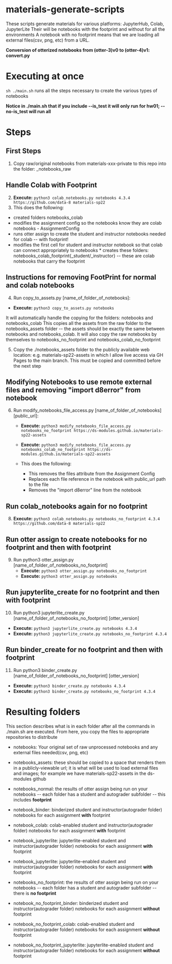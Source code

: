 # materials-generate-scripts
These scripts generate materials for various platforms: JupyterHub, Colab, JupyterLite
Their will be notebooks with the footprint and without for all the environments
A notebook with no footprint means that we are loading all external files(csv, png, etc) from a URL.

**Conversion of otterized notebooks from (otter-3)v0 to (otter-4)v1: convert.py**

# Executing at once
`sh ./main.sh` runs all the steps necessary to create the various types of notebooks

**Notice in ./main.sh that if you include --is_test it will only run for hw01; --no-is_test will run all**

# Steps
## First Steps
1) Copy raw/original notebooks from materials-xxx-private to this repo into the folder: _notebooks_raw

## Handle Colab with Footprint
2) **Execute:** `python3 colab_notebooks.py notebooks 4.3.4 https://github.com/data-8 materials-sp22`
3) This does the following:
  * created folders notebooks_colab
  * modifies the assignment config so the notebooks know they are colab notebooks - AssignmentConfig
  * runs otter assign to create the student and instructor notebooks needed for colab -- with footprint!
  * modifies the first cell for student and instructor notebook so that colab can connect appropriately to notebooks * creates these folders: notebooks_colab_footprint{_student/_instructor} -- these are colab notebooks that carry the footprint

## Instructions for removing FootPrint for normal and colab notebooks
4) Run copy_to_assets.py [name_of_folder_of_notebooks]: 
- **Execute:** `python3 copy_to_assets.py notebooks`

It will automatically handle the copying for the folders: notebooks and notebooks_colab
This copies all the assets from the raw folder to the notebooks_assets folder -- the assets should be exactly the same between notebooks and notebooks_colab. It will also copy the raw notebooks by themselves to notebooks_no_footprint and notebooks_colab_no_footprint


5) Copy the ./notebooks_assets folder to the publicly available web location: e.g.
materials-sp22-assets in which I allow live access via GH Pages to the main branch. This must be copied and committed before the next step

## Modifying Notebooks to use remote external files and removing "import d8error" from notebook
6) Run modify_notebooks_file_access.py [name_of_folder_of_notebooks] [public_url]: 
    * **Execute:** `python3 modify_notebooks_file_access.py notebooks_no_footprint https://ds-modules.github.io/materials-sp22-assets`
    * **Execute:** `python3 modify_notebooks_file_access.py notebooks_colab_no_footprint https://ds-modules.github.io/materials-sp22-assets`
        
   * This does the following:
       * This removes the files attribute from the Assignment Config
       * Replaces each file reference in the notebook with public_url path to the file
       * Removes the "import d8error" line from the notebook

## Run colab_notebooks again for no footprint
8) **Execute:** `python3 colab_notebooks.py notebooks_no_footprint 4.3.4 https://github.com/data-8 materials-sp22`

## Run otter assign to create notebooks for no footprint and then with footprint
9) Run python3 otter_assign.py [name_of_folder_of_notebooks_no_footprint]
   * **Execute:**  `python3 otter_assign.py notebooks_no_footprint`
   * **Execute:**  `python3 otter_assign.py notebooks`

## Run jupyterlite_create for no footprint and then with footprint
10) Run python3 jupyterlite_create.py [name_of_folder_of_notebooks_no_footprint] [otter_version]
   * **Execute:**  `python3 jupyterlite_create.py notebooks 4.3.4`
   * **Execute:**  `python3 jupyterlite_create.py notebooks_no_footprint 4.3.4`

## Run binder_create for no footprint and then with footprint
11) Run python3 binder_create.py [name_of_folder_of_notebooks_no_footprint] [otter_version]
   * **Execute:**  `python3 binder_create.py notebooks 4.3.4`
   * **Execute:**  `python3 binder_create.py notebooks_no_footprint 4.3.4`

# Resulting folders
This section describes what is in each folder after all the commands in ./main.sh are executed. From here, you copy the files to appropriate repositories to distribute

* notebooks: Your original set of raw unprocessed notebooks and any external files needed(csv, png, etc)
* notebooks_assets: these should be copied to a space that renders them in a publicly-viewable url; it is what will be used to load external files and images; for example we have materials-sp22-assets in the ds-modules github
* notebooks_normal: the results of otter assign being run on your notebooks -- each folder has a student and autograder subfolder -- this includes **footprint**
* notebook_binder: binderized student and instructor(autograder folder) notebooks for each assignment **with** footprint
* notebook_colab: colab-enabled student and instructor(autograder folder) notebooks for each assignment **with** footprint
* notebook_jupyterlite: jupyterlite-enabled student and instructor(autograder folder) notebooks for each assignment **with** footprint
* notebook_jupyterlite: jupyterlite-enabled student and instructor(autograder folder) notebooks for each assignment **with** footprint

* notebooks_no_footprint: the results of otter assign being run on your notebooks -- each folder has a student and autograder subfolder -- there is **no footprint**
* notebook_no_footprint_binder: binderized student and instructor(autograder folder) notebooks for each assignment **without** footprint
* notebook_no_footprint_colab: colab-enabled student and instructor(autograder folder) notebooks for each assignment **without** footprint
* notebook_no_footprint_jupyterlite: jupyterlite-enabled student and instructor(autograder folder) notebooks for each assignment **without** footprint
